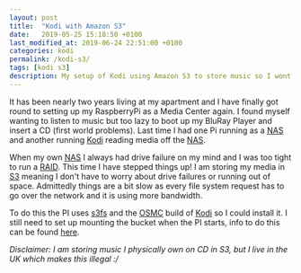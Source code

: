 ```yaml
---
layout: post
title:  "Kodi with Amazon S3"
date:   2019-05-25 15:18:50 +0100
last_modified_at: 2019-06-24 22:51:00 +0100
categories: kodi
permalink: /kodi-s3/
tags: [kodi s3]
description: My setup of Kodi using Amazon S3 to store music so I wont run out of space or have to worry about backups.
---
```


It has been nearly two years living at my apartment and I have finally got round to setting up my RaspberryPi as a Media Center again. 
I found myself wanting to listen to music but too lazy to boot up my BluRay Player and insert a CD (first world problems).
Last time I had one Pi running as a [NAS](https://en.wikipedia.org/wiki/Network-attached_storage) and another running [Kodi](https://kodi.tv/) reading media off the [NAS](https://en.wikipedia.org/wiki/Network-attached_storage).

When my own [NAS](https://en.wikipedia.org/wiki/Network-attached_storage) I always had drive failure on my mind and I was too tight to run a [RAID](https://en.wikipedia.org/wiki/RAID).
This time I have stepped things up! 
I am storing my media in [S3](https://docs.aws.amazon.com/AmazonS3/latest/dev/Introduction.html) meaning I don't have to worry about drive failures or running out of space.
Admittedly things are a bit slow as every file system request has to go over the network and it is using more bandwidth.

To do this the PI uses [s3fs](https://github.com/s3fs-fuse/s3fs-fuse) and the [OSMC](https://osmc.tv/) build of [Kodi](https://kodi.tv/) so I could install it.
I still need to set up mounting the bucket when the PI starts, info to do this can be found [here](https://github.com/s3fs-fuse/s3fs-fuse/issues/412).


_Disclaimer: I am storing music I physically own on CD in S3, but I live in the UK which makes this illegal :/_